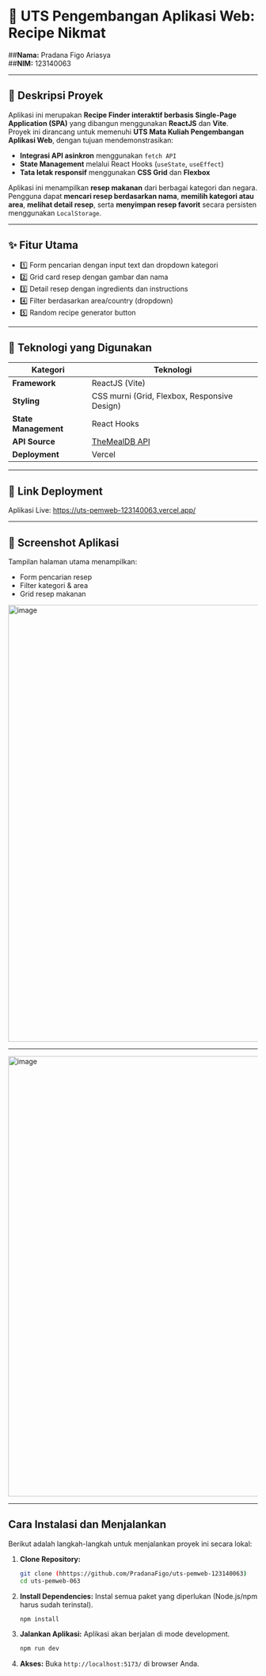 # 🍳 UTS Pengembangan Aplikasi Web: Recipe Nikmat

##**Nama:** Pradana Figo Ariasya  
##**NIM:** 123140063  

---

## 📖 Deskripsi Proyek
Aplikasi ini merupakan **Recipe Finder interaktif berbasis Single-Page Application (SPA)** yang dibangun menggunakan **ReactJS** dan **Vite**.  
Proyek ini dirancang untuk memenuhi **UTS Mata Kuliah Pengembangan Aplikasi Web**, dengan tujuan mendemonstrasikan:

- **Integrasi API asinkron** menggunakan `fetch API`
- **State Management** melalui React Hooks (`useState`, `useEffect`)
- **Tata letak responsif** menggunakan **CSS Grid** dan **Flexbox**

Aplikasi ini menampilkan **resep makanan** dari berbagai kategori dan negara.  
Pengguna dapat **mencari resep berdasarkan nama**, **memilih kategori atau area**, **melihat detail resep**, serta **menyimpan resep favorit** secara persisten menggunakan `LocalStorage`.

---

## ✨ Fitur Utama

- 1️⃣ Form pencarian dengan input text dan dropdown kategori
- 2️⃣ Grid card resep dengan gambar dan nama
- 3️⃣ Detail resep dengan ingredients dan instructions
- 4️⃣ Filter berdasarkan area/country (dropdown)
- 5️⃣ Random recipe generator button

---

## 🧰 Teknologi yang Digunakan

| Kategori | Teknologi |
|-----------|------------|
| **Framework** | ReactJS (Vite) |
| **Styling** | CSS murni (Grid, Flexbox, Responsive Design) |
| **State Management** | React Hooks |
| **API Source** | [TheMealDB API](https://www.themealdb.com/api.php) |
| **Deployment** | Vercel |

---

## 🔗 Link Deployment
Aplikasi Live: https://uts-pemweb-123140063.vercel.app/

---

## 📸 Screenshot Aplikasi
Tampilan halaman utama menampilkan:
- Form pencarian resep  
- Filter kategori & area  
- Grid resep makanan   

<img width="1865" height="882" alt="image" src="https://github.com/user-attachments/assets/4c20eef6-b9cc-4b78-8d21-a3b06cdbac51" />

---

<img width="1853" height="889" alt="image" src="https://github.com/user-attachments/assets/29e5cd19-8268-40a9-98f7-0a3518a3e911" />

---

## Cara Instalasi dan Menjalankan

Berikut adalah langkah-langkah untuk menjalankan proyek ini secara lokal:

1.  **Clone Repository:**
    ```bash
    git clone (hhttps://github.com/PradanaFigo/uts-pemweb-123140063)
    cd uts-pemweb-063   

2.  **Install Dependencies:**
    Instal semua paket yang diperlukan (Node.js/npm harus sudah terinstal).
    ```bash
    npm install
    ```

3.  **Jalankan Aplikasi:**
    Aplikasi akan berjalan di mode development.
    ```bash
    npm run dev
    ```
4.  **Akses:** Buka `http://localhost:5173/` di browser Anda.
